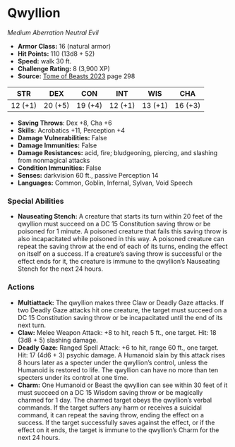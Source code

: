 # Qwyllion

*Medium* *Aberration* *Neutral Evil*

- **Armor Class:** 16 (natural armor)
- **Hit Points:** 110 (13d8 + 52)
- **Speed:** walk 30 ft.
- **Challenge Rating:** 8 (3,900 XP)
- **Source:** [Tome of Beasts 2023](https://koboldpress.com/kpstore/product/tome-of-beasts-1-2023-edition/) page 298

| STR | DEX | CON | INT | WIS | CHA |
| --- | --- | --- | --- | --- | --- |
| 12 (+1) | 20 (+5) | 19 (+4) | 12 (+1) | 13 (+1) | 16 (+3) |

- **Saving Throws**: Dex +8, Cha +6
- **Skills:** Acrobatics +11, Perception +4
- **Damage Vulnerabilities:** False
- **Damage Immunities:** False
- **Damage Resistances:** acid, fire; bludgeoning, piercing, and slashing from nonmagical attacks
- **Condition Immunities:** False
- **Senses:** darkvision 60 ft., passive Perception 14
- **Languages:** Common, Goblin, Infernal, Sylvan, Void Speech

### Special Abilities

- **Nauseating Stench:** A creature that starts its turn within 20 feet of the qwyllion must succeed on a DC 15 Constitution saving throw or be poisoned for 1 minute. A poisoned creature that fails this saving throw is also incapacitated while poisoned in this way. A poisoned creature can repeat the saving throw at the end of each of its turns, ending the effect on itself on a success. If a creature’s saving throw is successful or the effect ends for it, the creature is immune to the qwyllion’s Nauseating Stench for the next 24 hours.

### Actions

- **Multiattack:** The qwyllion makes three Claw or Deadly Gaze attacks. If two Deadly Gaze attacks hit one creature, the target must succeed on a DC 15 Constitution saving throw or be incapacitated until the end of its next turn.
- **Claw:** Melee Weapon Attack: +8 to hit, reach 5 ft., one target. Hit: 18 (3d8 + 5) slashing damage.
- **Deadly Gaze:** Ranged Spell Attack: +6 to hit, range 60 ft., one target. Hit: 17 (4d6 + 3) psychic damage. A Humanoid slain by this attack rises 8 hours later as a specter under the qwyllion’s control, unless the Humanoid is restored to life. The qwyllion can have no more than ten specters under its control at one time.
- **Charm:** One Humanoid or Beast the qwyllion can see within 30 feet of it must succeed on a DC 15 Wisdom saving throw or be magically charmed for 1 day. The charmed target obeys the qwyllion’s verbal commands. If the target suffers any harm or receives a suicidal command, it can repeat the saving throw, ending the effect on a success. If the target successfully saves against the effect, or if the effect on it ends, the target is immune to the qwyllion’s Charm for the next 24 hours.

